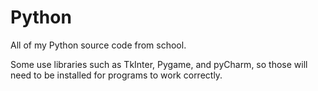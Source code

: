 Python
======

All of my Python source code from school.

Some use libraries such as TkInter, Pygame, and pyCharm, so those will need to be installed for programs to work correctly.
